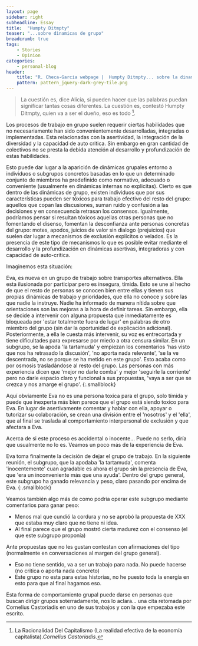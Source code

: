 ```yaml
---
layout: page
sidebar: right
subheadline: Essay
title:  "Humpty Ditmpty"
teaser: "...sobre dinamicas de grupo"
breadcrumb: true
tags:
    - Stories
    - Opinion
categories:
    - personal-blog
header:
    title: "R. Checa-Garcia webpage |  Humpty Ditmpty... sobre la dinamica grupal"
    pattern: pattern_jquery-dark-grey-tile.png
---
```


> La cuestión es, dice Alicia, si pueden hacer que las palabras puedan significar tantas cosas diferentes.
> La cuestión es, contestó Humpty  Ditmpty, quien va a ser el dueño, eso es todo [^1].



Los procesos de trabajo en grupo suelen requerir ciertas habilidades que no
necesariamente han sido convenientemente desarrolladas, integradas o implementadas.
Esta relacionadas con la asertividad, la integración de la diversidad y
la capacidad de auto critica. Sin embargo en gran cantidad de colectivos no se
presta la debida atención al desarrollo y profundización de estas habilidades.

Esto puede dar lugar a la aparición de dinámicas grupales entorno
a individuos o subgrupos concretos basadas en lo que un determinado conjunto
de miembros ha predefinido como normativo, adecuado
o conveniente (usualmente en dinámicas internas no explicitas).
Cierto es que dentro de las dinámicas de grupo, existen individuos que
por sus características pueden ser tóxicos para trabajo efectivo del resto del grupo:
aquellos que copan las discusiones, suman ruido y confusión a las decisiones y en
consecuencia retrasan los consensos. Igualmente, podríamos pensar si resultan tóxicos
aquellas otras personas que no fomentando el disenso, fomentan la desconfianza ante
personas concretas del grupo: motes, apodos, juicios de valor sin dialogo (prejuicios) que
suelen dar lugar a mecanismos de exclusión explícitos o velados. Es la presencia de este
tipo de mecanismos lo que es posible evitar mediante el desarrollo y la profundización
en dinámicas asertivas, integradoras y con capacidad de auto-critica.

Imaginemos esta situación:


Eva, es nueva en un grupo de trabajo sobre transportes alternativos. Ella esta ilusionada por participar pero es insegura, tímida. Esto se une al hecho de que el resto de personas se conocen bien entre ellas y tienen sus propias dinámicas de trabajo y prioridades, que ella
no conoce y sobre las que nadie la instruye. Nadie ha informado de manera nítida sobre que orientaciones son las mejoras a la hora de
definir tareas. Sin embargo, ella se decide a intervenir con alguna propuesta que inmediatamente es bloqueada por
'estar totalmente fuera de lugar' en palabras de otro miembro del grupo (sin dar la oportunidad de explicación adicional). Posteriormente, a ella le cuesta más intervenir, su voz es entrecortada y tiene dificultades para expresarse por miedo
a otra censura similar. En un subgrupo, se la apoda 'la tartamuda' y empiezan los comentarios
'has visto que nos ha retrasado la discusión', 'no aporta nada relevante', 'se la ve descentrada, no se porque se ha metido en este grupo'.
Esto acaba como por osmosis trasladándose al resto del grupo. Las personas con más experiencia dicen que
'mejor no darle comba' y mejor 'seguirle la corriente' pero no darle espacio claro y
funcional a sus propuestas, 'vaya a ser que se crezca y nos amarge el grupo'.
{:.smallblock}

Aquí obviamente Eva no es una persona toxica para el grupo, solo tímida y puede que inexperta
más bien parece que el grupo está siendo toxico para Eva. En lugar de asertivamente comentar y hablar
con ella, apoyar o tutorizar su colaboración, se crean una división entre el 'nosotros'
y el 'ella', que al final se traslada al comportamiento interpersonal de exclusión y que afectara a Eva.

Acerca de si este proceso es accidental o inocente... Puede no serlo, diría que usualmente no lo es. Veamos un poco más de la experiencia de Eva.

Eva toma finalmente la decisión de dejar el grupo de trabajo. En la siguiente reunión,
el subgrupo, que la apodaba 'la tartamuda', comenta 'inocentemente' cuan
agradable es ahora el grupo sin la presencia de Eva, que 'era un inconveniente más que
una ayuda'. Dentro del grupo general, este subgrupo ha ganado relevancia y peso, claro pasando por encima
de Eva.
{:.smallblock}

Veamos también algo más de como podría operar este subgrupo mediante comentarios para ganar peso:

- Menos mal que cundió la cordura y no se aprobó la propuesta de XXX que estaba muy claro que no tiene ni idea.
- Al final parece que el grupo mostró cierta madurez con el consenso (el que este subgrupo proponía)

Ante propuestas que no les gustan contestan con afirmaciones del tipo (normalmente en conversaciones al margen del grupo general).

- Eso no tiene sentido, va a ser un trabajo para nada. No puede hacerse (no critica o aporta nada concreto)
- Este grupo no esta para estas historias, no he puesto toda la energía en esto para que al final hagamos eso.

Esta forma de comportamiento grupal puede darse en personas que buscan dirigir grupos soterradamente,
nos lo aclara... una cita retomada por Cornelius Castoriadis en uno de sus trabajos y con la que empezaba este escrito.

[^1]:  La Racionalidad Del Capitalismo (La realidad efectiva de la economía capitalista).*Cornelius Castoriadis*.
